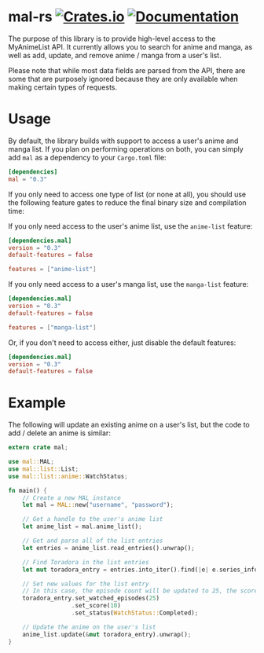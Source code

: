 # mal-rs [![Crates.io](https://img.shields.io/crates/v/mal.svg)](https://crates.io/crates/mal) [![Documentation](https://docs.rs/mal/badge.svg)](https://docs.rs/mal)
The purpose of this library is to provide high-level access to the MyAnimeList API. It currently allows you to search for anime and manga, as well as add, update, and remove anime / manga from a user's list.

Please note that while most data fields are parsed from the API, there are some that are purposely ignored because they are only available when making certain types of requests.

# Usage
By default, the library builds with support to access a user's anime and manga list.
If you plan on performing operations on both, you can simply add `mal` as a dependency to your `Cargo.toml` file:
```toml
[dependencies]
mal = "0.3"
```

If you only need to access one type of list (or none at all), you should use the following feature gates to reduce the final binary size and compilation time:

If you only need access to the user's anime list, use the `anime-list` feature:
```toml
[dependencies.mal]
version = "0.3"
default-features = false

features = ["anime-list"]
```

If you only need access to a user's manga list, use the `manga-list` feature:
```toml
[dependencies.mal]
version = "0.3"
default-features = false

features = ["manga-list"]
```

Or, if you don't need to access either, just disable the default features:
```toml
[dependencies.mal]
version = "0.3"
default-features = false
```

# Example

The following will update an existing anime on a user's list, but the code to add / delete an anime is similar:
```rust
extern crate mal;

use mal::MAL;
use mal::list::List;
use mal::list::anime::WatchStatus;

fn main() {
    // Create a new MAL instance
    let mal = MAL::new("username", "password");

    // Get a handle to the user's anime list
    let anime_list = mal.anime_list();

    // Get and parse all of the list entries
    let entries = anime_list.read_entries().unwrap();

    // Find Toradora in the list entries
    let mut toradora_entry = entries.into_iter().find(|e| e.series_info.id == 4224).unwrap();

    // Set new values for the list entry
    // In this case, the episode count will be updated to 25, the score will be set to 10, and the status will be set to completed
    toradora_entry.set_watched_episodes(25)
                  .set_score(10)
                  .set_status(WatchStatus::Completed);

    // Update the anime on the user's list
    anime_list.update(&mut toradora_entry).unwrap();
}
```